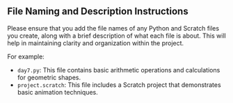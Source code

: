 ## File Naming and Description Instructions

Please ensure that you add the file names of any Python and Scratch files you create, along with a brief description of what each file is about. This will help in maintaining clarity and organization within the project.

For example:
- `day7.py`: This file contains basic arithmetic operations and calculations for geometric shapes.
- `project.scratch`: This file includes a Scratch project that demonstrates basic animation techniques.
